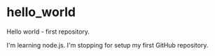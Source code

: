 # hello_world
Hello world - first repository.

I'm learning node.js.  I'm stopping for setup my first GitHub repository.
